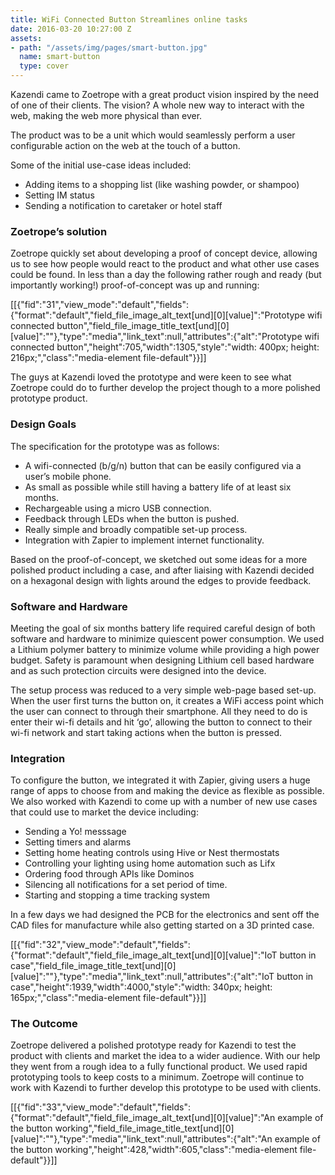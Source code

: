 ```yaml
---
title: WiFi Connected Button Streamlines online tasks
date: 2016-03-20 10:27:00 Z
assets:
- path: "/assets/img/pages/smart-button.jpg"
  name: smart-button
  type: cover
---
```


Kazendi came to Zoetrope with a great product vision inspired by the need of one of their clients. The vision? A whole new way to interact with the web, making the web more physical than ever.

The product was to be a unit which would seamlessly perform a user configurable action on the web at the touch of a button.

Some of the initial use-case ideas included:

*   Adding items to a shopping list (like washing powder, or shampoo)
*   Setting IM status
*   Sending a notification to caretaker or hotel staff

### Zoetrope’s solution

Zoetrope quickly set about developing a proof of concept device, allowing us to see how people would react to the product and what other use cases could be found. In less than a day the following rather rough and ready (but importantly working!) proof-of-concept was up and running:

[[{"fid":"31","view_mode":"default","fields":{"format":"default","field_file_image_alt_text[und][0][value]":"Prototype wifi connected button","field_file_image_title_text[und][0][value]":""},"type":"media","link_text":null,"attributes":{"alt":"Prototype wifi connected button","height":705,"width":1305,"style":"width: 400px; height: 216px;","class":"media-element file-default"}}]]

The guys at Kazendi loved the prototype and were keen to see what Zoetrope could do to further develop the project though to a more polished prototype product.

### Design Goals

The specification for the prototype was as follows:

*   A wifi-connected (b/g/n) button that can be easily configured via a user’s mobile phone.
*   As small as possible while still having a battery life of at least six months.
*   Rechargeable using a micro USB connection.
*   Feedback through LEDs when the button is pushed.
*   Really simple and broadly compatible set-up process.
*   Integration with Zapier to implement internet functionality.

Based on the proof-of-concept, we sketched out some ideas for a more polished product including a case, and after liaising with Kazendi decided on a hexagonal design with lights around the edges to provide feedback.

### Software and Hardware

Meeting the goal of six months battery life required careful design of both software and hardware to minimize quiescent power consumption. We used a Lithium polymer battery to minimize volume while providing a high power budget. Safety is paramount when designing Lithium cell based hardware and as such protection circuits were designed into the device.

The setup process was reduced to a very simple web-page based set-up. When the user first turns the button on, it creates a WiFi access point which the user can connect to through their smartphone. All they need to do is enter their wi-fi details and hit ‘go’, allowing the button to connect to their wi-fi network and start taking actions when the button is pressed.

### Integration

To configure the button, we integrated it with Zapier, giving users a huge range of apps to choose from and making the device as flexible as possible. We also worked with Kazendi to come up with a number of new use cases that could use to market the device including:

*   Sending a Yo! messsage
*   Setting timers and alarms
*   Setting home heating controls using Hive or Nest thermostats
*   Controlling your lighting using home automation such as Lifx
*   Ordering food through APIs like Dominos
*   Silencing all notifications for a set period of time.
*   Starting and stopping a time tracking system

In a few days we had designed the PCB for the electronics and sent off the CAD files for manufacture while also getting started on a 3D printed case.

[[{"fid":"32","view_mode":"default","fields":{"format":"default","field_file_image_alt_text[und][0][value]":"IoT button in case","field_file_image_title_text[und][0][value]":""},"type":"media","link_text":null,"attributes":{"alt":"IoT button in case","height":1939,"width":4000,"style":"width: 340px; height: 165px;","class":"media-element file-default"}}]]

### The Outcome

Zoetrope delivered a polished prototype ready for Kazendi to test the product with clients and market the idea to a wider audience. With our help they went from a rough idea to a fully functional product. We used rapid prototyping tools to keep costs to a minimum. Zoetrope will continue to work with Kazendi to further develop this prototype to be used with clients.

[[{"fid":"33","view_mode":"default","fields":{"format":"default","field_file_image_alt_text[und][0][value]":"An example of the button working","field_file_image_title_text[und][0][value]":""},"type":"media","link_text":null,"attributes":{"alt":"An example of the button working","height":428,"width":605,"class":"media-element file-default"}}]]
